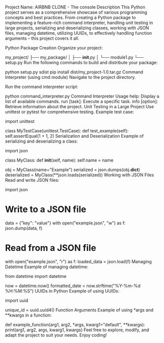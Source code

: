Project Name: AIRBNB CLONE - The console
Description
This Python project serves as a comprehensive showcase of various programming concepts and best practices. From creating a Python package to implementing a feature-rich command interpreter, handling unit testing in large projects, serializing and deserializing classes, working with JSON files, managing datetime, utilizing UUIDs, to effectively handling function arguments – this project covers it all.

Python Package Creation
Organize your project:

my_project/
├── my_package/
│   ├── __init__.py
│   └── module1.py
└── setup.py
Run the following commands to build and distribute your package:

python setup.py sdist
pip install dist/my_project-1.0.tar.gz
Command Interpreter (using cmd module)
Navigate to the project directory.

Run the command interpreter script:

python command_interpreter.py
Command Interpreter Usage
help: Display a list of available commands.
run [task]: Execute a specific task.
info [option]: Retrieve information about the project.
Unit Testing in a Large Project
Use unittest or pytest for comprehensive testing. Example test case:

import unittest

class MyTestCase(unittest.TestCase):
    def test_example(self):
        self.assertEqual(1 + 1, 2)
Serialization and Deserialization
Example of serializing and deserializing a class:

import json

class MyClass:
    def __init__(self, name):
        self.name = name

obj = MyClass(name="Example")
serialized = json.dumps(obj.__dict__)
deserialized = MyClass(**json.loads(serialized))
Working with JSON Files
Read and write JSON files:

import json

# Write to a JSON file
data = {"key": "value"}
with open("example.json", "w") as f:
    json.dump(data, f)

# Read from a JSON file
with open("example.json", "r") as f:
    loaded_data = json.load(f)
Managing Datetime
Example of managing datetime:

from datetime import datetime

now = datetime.now()
formatted_date = now.strftime("%Y-%m-%d %H:%M:%S")
UUIDs in Python
Example of using UUIDs:

import uuid

unique_id = uuid.uuid4()
Function Arguments
Example of using *args and **kwargs in a function:

def example_function(arg1, arg2, *args, kwarg1="default", **kwargs):
    print(arg1, arg2, args, kwarg1, kwargs)
Feel free to explore, modify, and adapt the project to suit your needs. Enjoy coding!
